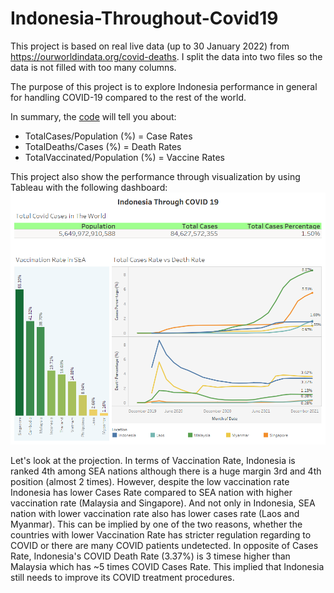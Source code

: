 # Indonesia-Throughout-Covid19

This project is based on real live data (up to 30 January 2022) from https://ourworldindata.org/covid-deaths.
I split the data into two files so the data is not filled with too many columns.

The purpose of this project is to explore Indonesia performance in general for handling COVID-19 compared to the rest of the world.

In summary, the [code](https://github.com/salmanzf/Indonesia-Throughout-Covid19/blob/main/COVID%20in%20Indonesia.sql) will tell you about:
- TotalCases/Population (%) = Case Rates
- TotalDeaths/Cases (%) = Death Rates
- TotalVaccinated/Population (%) = Vaccine Rates

This project also show the performance through visualization by using Tableau with the following dashboard:
![This is an image](https://github.com/salmanzf/Indonesia-Throughout-Covid19/blob/main/Indonesia%20Through%20COVID%2019.png)

Let's look at the projection. In terms of Vaccination Rate, Indonesia is ranked 4th among SEA nations although there is a huge margin 3rd and 4th position (almost 2 times). However, despite the low vaccination rate Indonesia has lower Cases Rate compared to SEA nation with higher vaccination rate (Malaysia and Singapore). And not only in Indonesia, SEA nation with lower vaccination rate also has lower cases rate (Laos and Myanmar). This can be implied by one of the two reasons, whether the countries with lower Vaccination Rate has stricter regulation regarding to COVID or there are many COVID patients undetected. In opposite of Cases Rate, Indonesia's COVID Death Rate (3.37%) is 3 timese higher than Malaysia which has ~5 times COVID Cases Rate. This implied that Indonesia still needs to improve its COVID treatment procedures.
